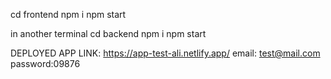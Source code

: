 cd frontend
npm i
npm start

in another terminal
cd backend
npm i 
npm start

DEPLOYED APP
LINK: https://app-test-ali.netlify.app/
email: test@mail.com
password:09876
